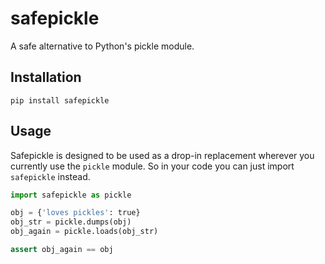 # safepickle

A safe alternative to Python's pickle module.

## Installation

```
pip install safepickle
```

## Usage

Safepickle is designed to be used as a drop-in replacement wherever you currently use the `pickle` module. So in your code you can just import `safepickle` instead.

```python
import safepickle as pickle

obj = {'loves pickles': true}
obj_str = pickle.dumps(obj)
obj_again = pickle.loads(obj_str)

assert obj_again == obj
```
